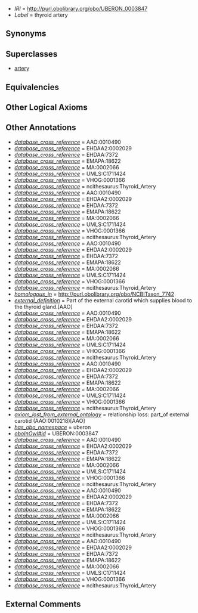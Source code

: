  * *IRI* = http://purl.obolibrary.org/obo/UBERON_0003847
 * *Label* = thyroid artery

## Synonyms


## Superclasses

 * [artery](../../UBERON/37/UBERON_0001637.md)

## Equivalencies


## Other Logical Axioms


## Other Annotations

 * *[database_cross_reference](../../ef/oboInOwl#hasDbXref.md)* = AAO:0010490
 * *[database_cross_reference](../../ef/oboInOwl#hasDbXref.md)* = EHDAA2:0002029
 * *[database_cross_reference](../../ef/oboInOwl#hasDbXref.md)* = EHDAA:7372
 * *[database_cross_reference](../../ef/oboInOwl#hasDbXref.md)* = EMAPA:18622
 * *[database_cross_reference](../../ef/oboInOwl#hasDbXref.md)* = MA:0002066
 * *[database_cross_reference](../../ef/oboInOwl#hasDbXref.md)* = UMLS:C1711424
 * *[database_cross_reference](../../ef/oboInOwl#hasDbXref.md)* = VHOG:0001366
 * *[database_cross_reference](../../ef/oboInOwl#hasDbXref.md)* = ncithesaurus:Thyroid_Artery
 * *[database_cross_reference](../../ef/oboInOwl#hasDbXref.md)* = AAO:0010490
 * *[database_cross_reference](../../ef/oboInOwl#hasDbXref.md)* = EHDAA2:0002029
 * *[database_cross_reference](../../ef/oboInOwl#hasDbXref.md)* = EHDAA:7372
 * *[database_cross_reference](../../ef/oboInOwl#hasDbXref.md)* = EMAPA:18622
 * *[database_cross_reference](../../ef/oboInOwl#hasDbXref.md)* = MA:0002066
 * *[database_cross_reference](../../ef/oboInOwl#hasDbXref.md)* = UMLS:C1711424
 * *[database_cross_reference](../../ef/oboInOwl#hasDbXref.md)* = VHOG:0001366
 * *[database_cross_reference](../../ef/oboInOwl#hasDbXref.md)* = ncithesaurus:Thyroid_Artery
 * *[database_cross_reference](../../ef/oboInOwl#hasDbXref.md)* = AAO:0010490
 * *[database_cross_reference](../../ef/oboInOwl#hasDbXref.md)* = EHDAA2:0002029
 * *[database_cross_reference](../../ef/oboInOwl#hasDbXref.md)* = EHDAA:7372
 * *[database_cross_reference](../../ef/oboInOwl#hasDbXref.md)* = EMAPA:18622
 * *[database_cross_reference](../../ef/oboInOwl#hasDbXref.md)* = MA:0002066
 * *[database_cross_reference](../../ef/oboInOwl#hasDbXref.md)* = UMLS:C1711424
 * *[database_cross_reference](../../ef/oboInOwl#hasDbXref.md)* = VHOG:0001366
 * *[database_cross_reference](../../ef/oboInOwl#hasDbXref.md)* = ncithesaurus:Thyroid_Artery
 * *[homologous_in](../../core#homologous/in/core#homologous_in.md)* = http://purl.obolibrary.org/obo/NCBITaxon_7742
 * *[external_definition](../../UBPROP/01/UBPROP_0000001.md)* = Part of the external carotid which supplies blood to the thyroid gland.[AAO]
 * *[database_cross_reference](../../ef/oboInOwl#hasDbXref.md)* = AAO:0010490
 * *[database_cross_reference](../../ef/oboInOwl#hasDbXref.md)* = EHDAA2:0002029
 * *[database_cross_reference](../../ef/oboInOwl#hasDbXref.md)* = EHDAA:7372
 * *[database_cross_reference](../../ef/oboInOwl#hasDbXref.md)* = EMAPA:18622
 * *[database_cross_reference](../../ef/oboInOwl#hasDbXref.md)* = MA:0002066
 * *[database_cross_reference](../../ef/oboInOwl#hasDbXref.md)* = UMLS:C1711424
 * *[database_cross_reference](../../ef/oboInOwl#hasDbXref.md)* = VHOG:0001366
 * *[database_cross_reference](../../ef/oboInOwl#hasDbXref.md)* = ncithesaurus:Thyroid_Artery
 * *[database_cross_reference](../../ef/oboInOwl#hasDbXref.md)* = AAO:0010490
 * *[database_cross_reference](../../ef/oboInOwl#hasDbXref.md)* = EHDAA2:0002029
 * *[database_cross_reference](../../ef/oboInOwl#hasDbXref.md)* = EHDAA:7372
 * *[database_cross_reference](../../ef/oboInOwl#hasDbXref.md)* = EMAPA:18622
 * *[database_cross_reference](../../ef/oboInOwl#hasDbXref.md)* = MA:0002066
 * *[database_cross_reference](../../ef/oboInOwl#hasDbXref.md)* = UMLS:C1711424
 * *[database_cross_reference](../../ef/oboInOwl#hasDbXref.md)* = VHOG:0001366
 * *[database_cross_reference](../../ef/oboInOwl#hasDbXref.md)* = ncithesaurus:Thyroid_Artery
 * *[axiom_lost_from_external_ontology](../../UBPROP/02/UBPROP_0000002.md)* = relationship loss: part_of external carotid (AAO:0010218)[AAO]
 * *[has_obo_namespace](../../ce/oboInOwl#hasOBONamespace.md)* = uberon
 * *[oboInOwl#id](../../id/oboInOwl#id.md)* = UBERON:0003847
 * *[database_cross_reference](../../ef/oboInOwl#hasDbXref.md)* = AAO:0010490
 * *[database_cross_reference](../../ef/oboInOwl#hasDbXref.md)* = EHDAA2:0002029
 * *[database_cross_reference](../../ef/oboInOwl#hasDbXref.md)* = EHDAA:7372
 * *[database_cross_reference](../../ef/oboInOwl#hasDbXref.md)* = EMAPA:18622
 * *[database_cross_reference](../../ef/oboInOwl#hasDbXref.md)* = MA:0002066
 * *[database_cross_reference](../../ef/oboInOwl#hasDbXref.md)* = UMLS:C1711424
 * *[database_cross_reference](../../ef/oboInOwl#hasDbXref.md)* = VHOG:0001366
 * *[database_cross_reference](../../ef/oboInOwl#hasDbXref.md)* = ncithesaurus:Thyroid_Artery
 * *[database_cross_reference](../../ef/oboInOwl#hasDbXref.md)* = AAO:0010490
 * *[database_cross_reference](../../ef/oboInOwl#hasDbXref.md)* = EHDAA2:0002029
 * *[database_cross_reference](../../ef/oboInOwl#hasDbXref.md)* = EHDAA:7372
 * *[database_cross_reference](../../ef/oboInOwl#hasDbXref.md)* = EMAPA:18622
 * *[database_cross_reference](../../ef/oboInOwl#hasDbXref.md)* = MA:0002066
 * *[database_cross_reference](../../ef/oboInOwl#hasDbXref.md)* = UMLS:C1711424
 * *[database_cross_reference](../../ef/oboInOwl#hasDbXref.md)* = VHOG:0001366
 * *[database_cross_reference](../../ef/oboInOwl#hasDbXref.md)* = ncithesaurus:Thyroid_Artery
 * *[database_cross_reference](../../ef/oboInOwl#hasDbXref.md)* = AAO:0010490
 * *[database_cross_reference](../../ef/oboInOwl#hasDbXref.md)* = EHDAA2:0002029
 * *[database_cross_reference](../../ef/oboInOwl#hasDbXref.md)* = EHDAA:7372
 * *[database_cross_reference](../../ef/oboInOwl#hasDbXref.md)* = EMAPA:18622
 * *[database_cross_reference](../../ef/oboInOwl#hasDbXref.md)* = MA:0002066
 * *[database_cross_reference](../../ef/oboInOwl#hasDbXref.md)* = UMLS:C1711424
 * *[database_cross_reference](../../ef/oboInOwl#hasDbXref.md)* = VHOG:0001366
 * *[database_cross_reference](../../ef/oboInOwl#hasDbXref.md)* = ncithesaurus:Thyroid_Artery

## External Comments

